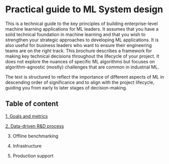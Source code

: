 # Practical guide to ML System design

This is a technical guide to the key principles of building enterprise-level machine learning applications for ML leaders. It assumes that you have a solid technical foundation in machine learning and that you wish to strengthen your strategic approaches to developing ML applications. It is also useful for business leaders who want to ensure their engineering teams are on the right track. This brochure describes a framework for making key technical decisions throughout the lifecycle of your project. It does not explore the nuances of specific ML algorithms but focuses on algorithm-agnostic (mostly) challenges that are common in industrial ML.

The text is structured to reflect the importance of different aspects of ML in descending order of significance and to align with the project lifecycle, guiding you from early to later stages of decision-making.

## Table of content
[1. Goals and metrics](1.Goals_and_metrics.md)

[2. Data-driven R&D process](2.Data_driven_RnD.md)
   
3. Offline benchmarking

4. Infrastructure

5. Production support
